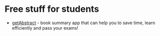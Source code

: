# Free stuff for students

- [getAbstract](https://www.getabstract.com/en/subscribe/students) - book summary app that can help you to save time, learn efficiently and pass your exams!

